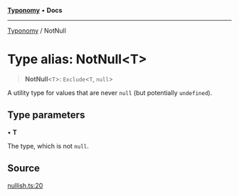 [**Typonomy**](../README.md) • **Docs**

***

[Typonomy](../globals.md) / NotNull

# Type alias: NotNull\<T\>

> **NotNull**\<`T`\>: `Exclude`\<`T`, `null`\>

A utility type for values that are never `null` (but potentially `undefined`).

## Type parameters

• **T**

The type, which is not `null`.

## Source

[nullish.ts:20](https://github.com/softcraft-development/typonomy/blob/b0e16bd041f316a076ebba1edb1d4cf521b110ee/src/nullish.ts#L20)
